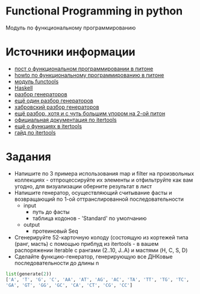 # Functional Programming in python
Модуль по функциональному программированию


# Источники информации
* [пост о функциональном программировании в питоне](https://kite.com/blog/python/functional-programming/)
* [howto по функциональному программированию в питоне](https://docs.python.org/3/howto/functional.html)
* [модуль functools](https://docs.python.org/3/library/functools.html)
* [Haskell](https://www.haskell.org/)
* [разбор генераторов](https://www.programiz.com/python-programming/generator)
* [ещё один разбор генераторов](https://realpython.com/introduction-to-python-generators/)
* [хабровский разбор генераторов](https://habr.com/ru/post/132554/)
* [ещё разбор, хотя и с чуть большим упором на 2-ой питон](https://wiki.python.org/moin/Generators)
* [официальная документация по itertools](https://docs.python.org/3/library/itertools.html)
* [ещё о функциях в itertools](https://pythonworld.ru/moduli/modul-itertools.html)
* [гайд по itertools](https://realpython.com/python-itertools/)


# Задания
* Напишите по 3 примера использования map и filter на произвольных коллекциях -
отпроцессируйте их элементы и отфильтруйте как вам угодно, для визуализации
оберните результат в лист
* Напишите генератор, осуществляющий считывание фасты и возвращающий по 1-ой
оттранслированной последовательности
    * input
        * путь до фасты
        * таблица кодонов - 'Standard' по умолчанию
    * output
        * протеиновый Seq
* Сгенерируйте 52-карточную колоду (состоящую из кортежей типа (ранг, масть)
 с помощью приблуд из itertools - в вашем распоряжении iterable с рангами
 (2..10, J..A) и мастями (H, C, S, D)
* Сделайте функцию-генератор, генерирующую все ДНКовые последовательности до длины n
```python
list(generate(2))
['A', 'T', 'G', 'C', 'AA', 'AT', 'AG', 'AC', 'TA', 'TT', 'TG', 'TC',
'GA', 'GT', 'GG', 'GC', 'CA', 'CT', 'CG', 'CC']
```
